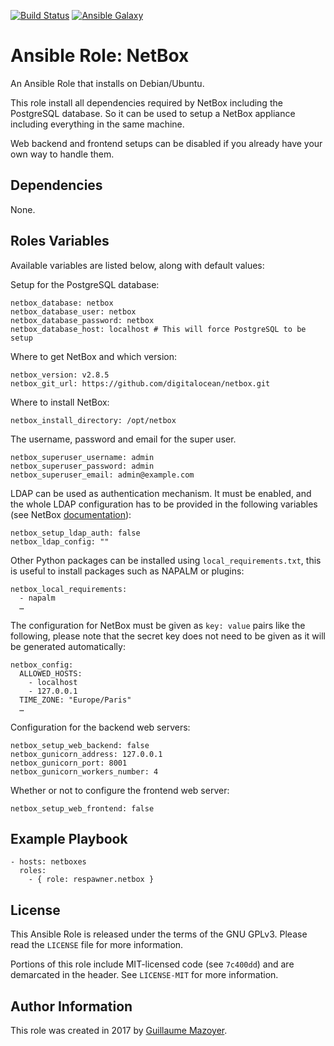 [![Build Status](https://travis-ci.org/respawner/ansible-role-netbox.svg?branch=master)](https://travis-ci.org/respawner/ansible-role-netbox)
[![Ansible Galaxy](https://img.shields.io/badge/ansible--galaxy-netbox-blue.svg)](https://galaxy.ansible.com/respawner/netbox)

# Ansible Role: NetBox

An Ansible Role that installs on Debian/Ubuntu.

This role install all dependencies required by NetBox including the PostgreSQL
database. So it can be used to setup a NetBox appliance including everything in
the same machine.

Web backend and frontend setups can be disabled if you already have your own
way to handle them.

## Dependencies

None.

## Roles Variables

Available variables are listed below, along with default values:

Setup for the PostgreSQL database:

    netbox_database: netbox
    netbox_database_user: netbox
    netbox_database_password: netbox
    netbox_database_host: localhost # This will force PostgreSQL to be setup

Where to get NetBox and which version:

    netbox_version: v2.8.5
    netbox_git_url: https://github.com/digitalocean/netbox.git

Where to install NetBox:

    netbox_install_directory: /opt/netbox

The username, password and email for the super user.

    netbox_superuser_username: admin
    netbox_superuser_password: admin
    netbox_superuser_email: admin@example.com

LDAP can be used as authentication mechanism. It must be enabled, and the whole
LDAP configuration has to be provided in the following variables (see NetBox
[documentation](http://netbox.readthedocs.io/en/latest/installation/ldap/)):

    netbox_setup_ldap_auth: false
    netbox_ldap_config: ""

Other Python packages can be installed using `local_requirements.txt`, this is
useful to install packages such as NAPALM or plugins:

    netbox_local_requirements:
      - napalm
      …

The configuration for NetBox must be given as `key: value` pairs like the
following, please note that the secret key does not need to be given as it will
be generated automatically:

    netbox_config:
      ALLOWED_HOSTS:
        - localhost
        - 127.0.0.1
      TIME_ZONE: "Europe/Paris"
      …

Configuration for the backend web servers:

    netbox_setup_web_backend: false
    netbox_gunicorn_address: 127.0.0.1
    netbox_gunicorn_port: 8001
    netbox_gunicorn_workers_number: 4

Whether or not to configure the frontend web server:

    netbox_setup_web_frontend: false

## Example Playbook

    - hosts: netboxes
      roles:
        - { role: respawner.netbox }

## License

This Ansible Role is released under the terms of the GNU GPLv3. Please read
the `LICENSE` file for more information.

Portions of this role include MIT-licensed code (see `7c400dd`) and are
demarcated in the header. See `LICENSE-MIT` for more information.

## Author Information

This role was created in 2017 by [Guillaume Mazoyer](https://respawner.fr).
